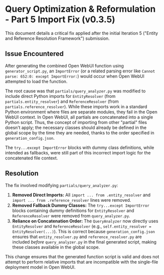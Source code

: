 # Query Optimization & Reformulation - Part 5 Import Fix (v0.3.5)

This document details a critical fix applied after the initial Iteration 5 ("Entity and Reference Resolution Framework") submission.

## Issue Encountered

After generating the combined Open WebUI function using `generator_script.py`, an `ImportError` (or a related parsing error like `Cannot parse: 652:0: except ImportError:`) would occur when Open WebUI attempted to load the function.

The root cause was that `partials/query_analyzer.py` was modified to include direct Python imports for `EntityResolver` (from `partials.entity_resolver`) and `ReferenceResolver` (from `partials.reference_resolver`). While these imports work in a standard Python environment where files are separate modules, they fail in the Open WebUI context. In Open WebUI, all partials are concatenated into a single Python script. Thus, the concept of importing from other "partial" files doesn't apply; the necessary classes should already be defined in the global scope by the time they are needed, thanks to the order specified in `generation_config.json`.

The `try...except ImportError` blocks with dummy class definitions, while intended as fallbacks, were still part of this incorrect import logic for the concatenated file context.

## Resolution

The fix involved modifying `partials/query_analyzer.py`:

1.  **Removed Direct Imports:** All `import ... from .entity_resolver` and `import ... from .reference_resolver` lines were removed.
2.  **Removed Fallback Dummy Classes:** The `try...except ImportError` blocks containing dummy definitions for `EntityResolver` and `ReferenceResolver` were removed from `query_analyzer.py`.
3.  **Reliance on Concatenation Order:** The `QueryAnalyzer` now directly uses `EntityResolver` and `ReferenceResolver` (e.g., `self.entity_resolver = EntityResolver(...)`). This is correct because `generation_config.json` ensures that `entity_resolver.py` and `reference_resolver.py` are included *before* `query_analyzer.py` in the final generated script, making these classes available in the global scope.

This change ensures that the generated function script is valid and does not attempt to perform relative imports that are incompatible with the single-file deployment model in Open WebUI.
